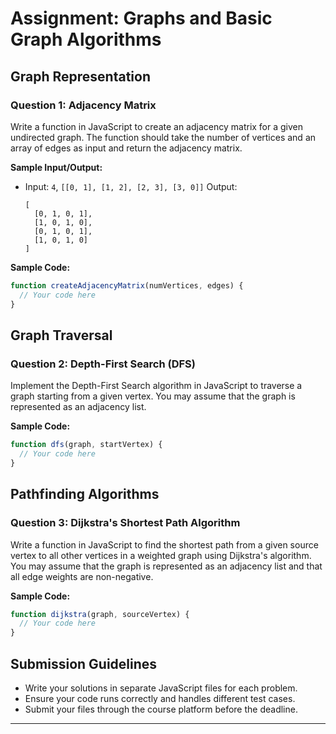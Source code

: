 # Assignment: Graphs and Basic Graph Algorithms

## Graph Representation

### Question 1: **Adjacency Matrix**

Write a function in JavaScript to create an adjacency matrix for a given undirected graph. The function should take the number of vertices and an array of edges as input and return the adjacency matrix.

**Sample Input/Output:**

- Input: `4`, `[[0, 1], [1, 2], [2, 3], [3, 0]]`
  Output:

  ```
  [
    [0, 1, 0, 1],
    [1, 0, 1, 0],
    [0, 1, 0, 1],
    [1, 0, 1, 0]
  ]
  ```

**Sample Code:**

```javascript
function createAdjacencyMatrix(numVertices, edges) {
  // Your code here
}
```

## Graph Traversal

### Question 2: **Depth-First Search (DFS)**

Implement the Depth-First Search algorithm in JavaScript to traverse a graph starting from a given vertex. You may assume that the graph is represented as an adjacency list.

**Sample Code:**

```javascript
function dfs(graph, startVertex) {
  // Your code here
}
```

## Pathfinding Algorithms

### Question 3: **Dijkstra's Shortest Path Algorithm**

Write a function in JavaScript to find the shortest path from a given source vertex to all other vertices in a weighted graph using Dijkstra's algorithm. You may assume that the graph is represented as an adjacency list and that all edge weights are non-negative.

**Sample Code:**

```javascript
function dijkstra(graph, sourceVertex) {
  // Your code here
}
```

## Submission Guidelines

- Write your solutions in separate JavaScript files for each problem.
- Ensure your code runs correctly and handles different test cases.
- Submit your files through the course platform before the deadline.

---
